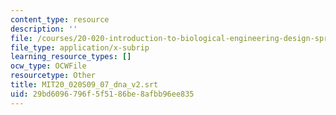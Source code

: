 ```yaml
---
content_type: resource
description: ''
file: /courses/20-020-introduction-to-biological-engineering-design-spring-2009/29bd6096796f5f5186be8afbb96ee835_MIT20_020S09_07_dna-v2.vtt
file_type: application/x-subrip
learning_resource_types: []
ocw_type: OCWFile
resourcetype: Other
title: MIT20_020S09_07_dna_v2.srt
uid: 29bd6096-796f-5f51-86be-8afbb96ee835
---
```

